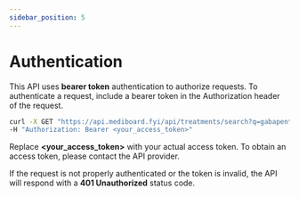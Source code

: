 ```yaml
---
sidebar_position: 5
---
```


# Authentication

This API uses **bearer token** authentication to authorize requests. To authenticate a request, include a bearer token in the Authorization header of the request.

```bash
curl -X GET "https://api.mediboard.fyi/api/treatments/search?q=gabapentin" \
-H "Authorization: Bearer <your_access_token>"

```

Replace **<your_access_token>** with your actual access token. To obtain an access token, please contact the API provider.

If the request is not properly authenticated or the token is invalid, the API will respond with a **401 Unauthorized** status code.


